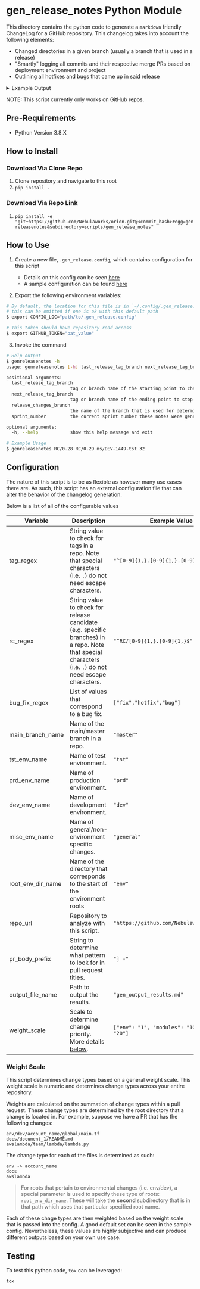 # gen_release_notes Python Module

This directory contains the python code to generate a `markdown` friendly ChangeLog for a GitHub repository. This changelog takes into account the following elements:
- Changed directories in a given branch (usually a branch that is used in a release)
- "Smartly" logging all commits and their respective merge PRs based on deployment environment and project
- Outlining all hotfixes and bugs that came up in said release

<details>
<summary>Example Output</summary>

```bash
$ genreleasenotes 0.28.0 0.29.0 ms/DEV-1449-prd 32
Successfully obtained changelog objecty, please wait. -
Successfully generated changelog file at gen_output.md!

$ cat gen_output.md

## 0.29.0

<details>
  <summary>details</summary>

Release for Sprint 32:

The following environments are updated for X environment:
- `env/prod/someProject`
- `env/prod/someProject2`
- `env/prod/someProject3`

The following roots are skipped in this release:
> Remove this section if irrelevant

The following roots are updated, but not `terraform applied`:
> Remove this section if irrelevant

## New Behavior

### general Changes
- cherry
    - HotFix (cherry picked from commit 01855dcbbc2d90d3c0122d8ecc9830174672e748) [#1](https://github.com/SomeOrg/SomeRepo/pull/1)
- ansible
    - Some change [#2](https://github.com/SomeOrg/SomeRepo/pull/2)
- tests
    - ...
- modules
    - ...
- docs
    - ...
- bug
    - ...

### dev Changes
- terraform
    - ...
- networking
    - ...
- modules
    - ...
- devops
    - ...
- ansible
    - ...

### tst Changes
- shared-services
    - ...
- modules
    - ...

### prod Changes
- shared-services
    - ...
- master
    - ...
- terraform
    - ...
- modules
    - ...
- networking
    - ...
- devops
    - ...
- security
    - ...
- ansible
    - ...

[Return to Change Header](#0290)

[Return to Top](#Changelog)

</details>
```
</details>

NOTE: This script currently only works on GitHub repos.

## Pre-Requirements
- Python Version 3.8.X

## How to Install

### Download Via Clone Repo

1. Clone repository and navigate to this root
2. `pip install .`

### Download Via Repo Link

1. `pip install -e "git+https://github.com/Nebulaworks/orion.git@<commit_hash>#egg=genreleasenotes&subdirectory=scripts/gen_release_notes"`

## How to Use

1. Create a new file, `.gen_release.config`, which contains configuration for this script
    - Details on this config can be seen [here](#configuration)
    - A sample configuration can be found [here](./gen_release_sample.config)

2. Export the following environment variables:

```bash
# By default, the location for this file is in `~/.config/.gen_release.config`
# this can be omitted if one is ok with this default path
$ export CONFIG_LOC="path/to/.gen_release.config"

# This token should have repository read access
$ export GITHUB_TOKEN="pat_value" 
```

3. Invoke the command

```bash
# Help output
$ genreleasenotes -h
usage: genreleasenotes [-h] last_release_tag_branch next_release_tag_branch release_changes_branch sprint_number

positional arguments:
  last_release_tag_branch
                        tag or branch name of the starting point to check for changes
  next_release_tag_branch
                        tag or branch name of the ending point to stop checking for changes
  release_changes_branch
                        the name of the branch that is used for determing the changed directories for a release
  sprint_number         the current sprint number these notes were generated from

optional arguments:
  -h, --help            show this help message and exit

# Example Usage
$ genreleasenotes RC/0.28 RC/0.29 ms/DEV-1449-tst 32
```

## Configuration

The nature of this script is to be as flexible as however many use cases there are. As such, this script has an external configuration file that can alter the behavior of the changelog generation.

Below is a list of all of the configurable values

| Variable     | Description     | Example Value |
|--------------|-----------------|---------------|
| tag\_regex | String value to check for tags in a repo. Note that special characters (i.e. `.`) do not need escape characters. |  `"^[0-9]{1,}.[0-9]{1,}.[0-9]{1,}$"` |
| rc\_regex | String value to check for release candidate (e.g. specific branches) in a repo. Note that special characters (i.e. `.`) do not need escape characters. | `"^RC/[0-9]{1,}.[0-9]{1,}$"` | =
| bug\_fix\_regex | List of values that correspond to a bug fix. | `["fix","hotfix","bug"]` |
| main\_branch\_name | Name of the main/master branch in a repo. | `"master"` |
| tst\_env\_name | Name of test environment. | `"tst"` |
| prd\_env\_name | Name of production environment. | `"prd"` |
| dev\_env\_name | Name of development environment. | `"dev"` |
| misc\_env\_name | Name of general/non-environment specific changes. | `"general"` |
| root\_env\_dir\_name | Name of the directory that corresponds to the start of the environment roots | `"env"` |
| repo\_url | Repository to analyze with this script. | `"https://github.com/Nebulaworks/orion"` |
| pr\_body\_prefix | String to determine what pattern to look for in pull request titles. | `"] -"` |
| output\_file\_name | Path to output the results. | `"gen_output_results.md"`|
| weight\_scale | Scale to determine change priority. More details [below](#weight-scale). | `["env": "1", "modules": "10", "docs": "20"]` |

### Weight Scale

This script determines change types based on a general weight scale. This weight scale is numeric and determines change types across your entire repository.

Weights are calculated on the summation of change types within a pull request. These change types are determined by the root directory that a change is located in. For example, suppose we have a PR that has the following changes:

```
env/dev/account_name/global/main.tf
docs/document_1/README.md
awslambda/team/lambda/lambda.py
```

The change type for each of the files is determined as such:

```
env -> account_name
docs
awslambda
```

> For roots that pertain to environmental changes (i.e. env/dev), a special parameter is used to specify these type of roots: `root_env_dir_name`. These will take the **second** subdirectory that is in that path which uses that particular specified root name.

Each of these chage types are then weighted based on the weight scale that is passed into the config. A good default set can be seen in the sample config. Nevertheless, these values are highly subjective and can produce different outputs based on your own use case.

## Testing

To test this python code, `tox` can be leveraged:

```
tox
```
